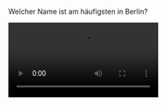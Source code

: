 Welcher Name ist am häufigsten in Berlin?

![alt text](https://github.com/JeanneDuPre/geburtsnamen_berlin/blob/main/images/Geburtsnamen%20in%20Berlin%20-%20Google%20Chrome%202024-01-05%2012-32-38.mp4)
